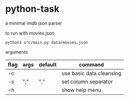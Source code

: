 # python-task

a minimal imdb json parser

to run with movies.json

```
python3 src/main.py data/movies.json
```

arguments

| flag | args | default | command                  |
| ---- | ---- | ------- | ------------------------ |
| -c   |      |         | use basic data cleansing |
| -s   | ";"  | ","     | set column separator     |
| -h   |      |         | show help menu           |
